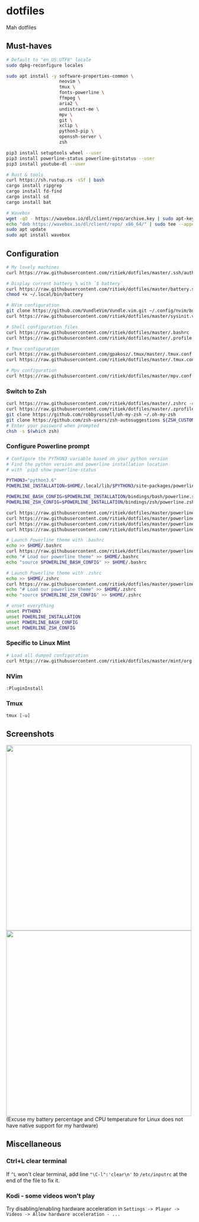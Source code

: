 # dotfiles

Mah dotfiles

## Must-haves

```bash
# Default to "en_US.UTF8" locale
sudo dpkg-reconfigure locales

sudo apt install -y software-properties-common \
                    neovim \
                    tmux \
                    fonts-powerline \
                    ffmpeg \
                    aria2 \
                    undistract-me \
                    mpv \
                    git \
                    xclip \
                    python3-pip \
                    openssh-server \
                    zsh

pip3 install setuptools wheel --user
pip3 install powerline-status powerline-gitstatus --user
pip3 install youtube-dl --user
```

```bash
# Rust & tools
curl https://sh.rustup.rs -sSf | bash
cargo install ripgrep
cargo install fd-find
cargo install sd
cargo install bat
```

```bash
# Wavebox
wget -qO - https://wavebox.io/dl/client/repo/archive.key | sudo apt-key add -
echo "deb https://wavebox.io/dl/client/repo/ x86_64/" | sudo tee --append /etc/apt/sources.list.d/wavebox.list
sudo apt update
sudo apt install wavebox
```

## Configuration

```bash
# My lovely machines
curl https://raw.githubusercontent.com/ritiek/dotfiles/master/.ssh/authorized_keys -o ~/.ssh/authorized_keys

# Display current battery % with `$ battery`
curl https://raw.githubusercontent.com/ritiek/dotfiles/master/battery.sh -o ~/.local/bin/battery
chmod +x ~/.local/bin/battery

# NVim configuration
git clone https://github.com/VundleVim/Vundle.vim.git ~/.config/nvim/bundle/Vundle.vim
curl https://raw.githubusercontent.com/ritiek/dotfiles/master/sysinit.vim -o ~/.config/nvim/sysinit.vim

# Shell configuration files
curl https://raw.githubusercontent.com/ritiek/dotfiles/master/.bashrc -o ~/.bashrc
curl https://raw.githubusercontent.com/ritiek/dotfiles/master/.profile -o ~/.profile

# Tmux configuration
curl https://raw.githubusercontent.com/gpakosz/.tmux/master/.tmux.conf -o ~/.tmux.conf
curl https://raw.githubusercontent.com/ritiek/dotfiles/master/.tmux.conf.local -o ~/.tmux.conf.local

# Mpv configuration
curl https://raw.githubusercontent.com/ritiek/dotfiles/master/mpv.conf -o ~/.config/mpv/mpv.conf
```

### Switch to Zsh
```bash
curl https://raw.githubusercontent.com/ritiek/dotfiles/master/.zshrc -o ~/.zshrc
curl https://raw.githubusercontent.com/ritiek/dotfiles/master/.zprofile -o ~/.zprofile
git clone https://github.com/robbyrussell/oh-my-zsh ~/.oh-my-zsh
git clone https://github.com/zsh-users/zsh-autosuggestions ${ZSH_CUSTOM:-~/.oh-my-zsh/custom}/plugins/zsh-autosuggestions
# Enter your password when prompted
chsh -s $(which zsh)
```

### Configure Powerline prompt

```bash
# Configure the PYTHON3 variable based on your python version
# Find the python version and powerline installation location
# with `pip3 show powerline-status`

PYTHON3="python3.6"
POWERLINE_INSTALLATION=$HOME/.local/lib/$PYTHON3/site-packages/powerline

POWERLINE_BASH_CONFIG=$POWERLINE_INSTALLATION/bindings/bash/powerline.sh
POWERLINE_ZSH_CONFIG=$POWERLINE_INSTALLATION/bindings/zsh/powerline.zsh

curl https://raw.githubusercontent.com/ritiek/dotfiles/master/powerline/config.json -o $POWERLINE_INSTALLATION/config_files/config.json
curl https://raw.githubusercontent.com/ritiek/dotfiles/master/powerline/ritiek_shell_theme.json -o $POWERLINE_INSTALLATION/config_files/themes/shell/ritiek.json
curl https://raw.githubusercontent.com/ritiek/dotfiles/master/powerline/ritiek_colorscheme.json -o $POWERLINE_INSTALLATION/config_files/colorschemes/ritiek.json
curl https://raw.githubusercontent.com/ritiek/dotfiles/master/powerline/ipython_config.py -o $HOME/.ipython/profile_default/ipython_config.py
```
```bash
# Launch Powerline theme with .bashrc
echo >> $HOME/.bashrc
curl https://raw.githubusercontent.com/ritiek/dotfiles/master/powerline/powerline-daemon-runner >> $HOME/.bashrc
echo "# Load our powerline theme" >> $HOME/.bashrc
echo "source $POWERLINE_BASH_CONFIG" >> $HOME/.bashrc
```
```bash
# Launch Powerline theme with .zshrc
echo >> $HOME/.zshrc
curl https://raw.githubusercontent.com/ritiek/dotfiles/master/powerline/powerline-daemon-runner >> $HOME/.zshrc
echo "# Load our powerline theme" >> $HOME/.zshrc
echo "source $POWERLINE_ZSH_CONFIG" >> $HOME/.zshrc
```
```bash
# unset everything
unset PYTHON3
unset POWERLINE_INSTALLATION
unset POWERLINE_BASH_CONFIG
unset POWERLINE_ZSH_CONFIG
```

### Specific to Linux Mint

```bash
# Load all dumped configuration
curl https://raw.githubusercontent.com/ritiek/dotfiles/master/mint/org.dconf | dconf load /org/
```

### NVim

```
:PluginInstall
```

### Tmux

```
tmux [-u]
```

## Screenshots

<img src="https://i.imgur.com/A8ME49P.png" width="500">
<img src="https://i.imgur.com/ktjySCI.png" width="500">
(Excuse my battery percentage and CPU temperature for Linux does not have native support for my hardware)

## Miscellaneous

### Ctrl+L clear terminal

If `^L` won't clear terminal, add line `"\C-l":'clear\n'` to `/etc/inputrc` at the end of the file to fix it.

### Kodi - some videos won't play

Try disabling/enabling hardware acceleration in `Settings -> Player -> Videos -> Allow hardware acceleration - ...`
